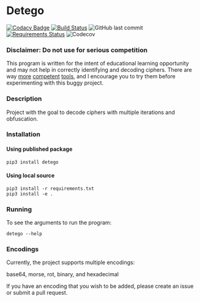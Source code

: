 # Detego
[![Codacy Badge](https://api.codacy.com/project/badge/Grade/d12645819b004168a286bf3eb52e4061)](https://app.codacy.com/gh/emorchy/detego?utm_source=github.com&utm_medium=referral&utm_content=emorchy/detego&utm_campaign=Badge_Grade)
[![Build Status](https://travis-ci.com/emorchy/detego.svg?branch=main)](https://travis-ci.com/emorchy/detego)
![GitHub last commit](https://img.shields.io/github/last-commit/emorchy/detego)
[![Requirements Status](https://requires.io/github/emorchy/detego/requirements.svg?branch=main)](https://requires.io/github/emorchy/detego/requirements/?branch=main)
![Codecov](https://img.shields.io/codecov/c/github/emorchy/detego)

### Disclaimer: Do not use for serious competition
This program is written for the intent of educational learning opportunity and may not help in correctly identifying and decoding ciphers. There are way [more](https://gchq.github.io/CyberChef/) [competent](https://github.com/Ciphey/Ciphey) [tools](https://pypi.org/project/chepy/), and I encourage you to try them before experimenting with this buggy project.

### Description
Project with the goal to decode ciphers with multiple iterations and obfuscation.

### Installation
#### Using published package
```
pip3 install detego
```
#### Using local source
```
pip3 install -r requirements.txt
pip3 install -e .
```
### Running
To see the arguments to run the program:
```
detego --help
```
### Encodings
Currently, the project supports multiple encodings:

base64, morse, rot, binary, and hexadecimal

If you have an encoding that you wish to be added, please create an issue or submit a pull request.
